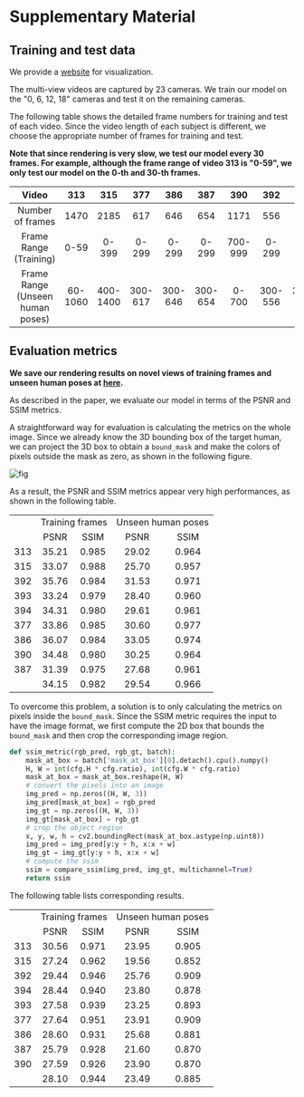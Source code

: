 # Supplementary Material

## Training and test data

We provide a [website](https://zju3dv.github.io/zju_mocap/) for visualization. 

The multi-view videos are captured by 23 cameras. We train our model on the "0, 6, 12, 18" cameras and test it on the remaining cameras.

The following table shows the detailed frame numbers for training and test of each video. Since the video length of each subject is different, we choose the appropriate number of frames for training and test. 

**Note that since rendering is very slow, we test our model every 30 frames. For example, although the frame range of video 313 is "0-59", we only test our model on the 0-th and 30-th frames.**

| Video   |  313  |  315  |  377  |  386  |  387  |  390  |  392  |  393  |  394  | 
| :-----: | :---: | :---: | :---: | :---: | :---: | :---: | :---: | :---: | :---: |
| Number of frames  | 1470  | 2185  | 617   |  646  | 654   | 1171  | 556   | 658   | 859   |
| Frame Range (Training) | 0-59    |  0-399  |  0-299  |  0-299  |  0-299  |  700-999  |  0-299  |  0-299  |  0-299  |
| Frame Range (Unseen human poses)  | 60-1060    |  400-1400  |  300-617  |  300-646  |  300-654  |  0-700  |  300-556  |  300-658  |  300-859  |

## Evaluation metrics

**We save our rendering results on novel views of training frames and unseen human poses at [here](https://zjueducn-my.sharepoint.com/:u:/g/personal/pengsida_zju_edu_cn/Ea3VOUy204VAiVJ-V-OGd9YBxdhbtfpS-U6icD_rDq0mUQ?e=cAcylK).**

As described in the paper, we evaluate our model in terms of the PSNR and SSIM metrics.

A straightforward way for evaluation is calculating the metrics on the whole image. Since we already know the 3D bounding box of the target human, we can project the 3D box to obtain a `bound_mask` and make the colors of pixels outside the mask as zero, as shown in the following figure.

![fig](https://zju3dv.github.io/neuralbody/images/bound_mask.png)

As a result, the PSNR and SSIM metrics appear very high performances, as shown in the following table.

<table style="text-align: center">
   <tr>
      <td></td>
      <td colspan="2">Training frames</td>
      <td colspan="2">Unseen human poses</td>
   </tr>
   <tr>
      <td></td>
      <td>PSNR</td>
      <td>SSIM</td>
      <td>PSNR</td>
      <td>SSIM</td>
   </tr>
   <tr>
      <td>313</td>
      <td>35.21 </td>
      <td>0.985 </td>
      <td>29.02 </td>
      <td>0.964 </td>
   </tr>
   <tr>
      <td>315</td>
      <td>33.07 </td>
      <td>0.988 </td>
      <td>25.70 </td>
      <td>0.957 </td>
   </tr>
   <tr>
      <td>392</td>
      <td>35.76 </td>
      <td>0.984 </td>
      <td>31.53 </td>
      <td>0.971 </td>
   </tr>
   <tr>
      <td>393</td>
      <td>33.24 </td>
      <td>0.979 </td>
      <td>28.40 </td>
      <td>0.960 </td>
   </tr>
   <tr>
      <td>394</td>
      <td>34.31 </td>
      <td>0.980 </td>
      <td>29.61 </td>
      <td>0.961 </td>
   </tr>
   <tr>
      <td>377</td>
      <td>33.86 </td>
      <td>0.985 </td>
      <td>30.60 </td>
      <td>0.977 </td>
   </tr>
   <tr>
      <td>386</td>
      <td>36.07 </td>
      <td>0.984 </td>
      <td>33.05 </td>
      <td>0.974 </td>
   </tr>
   <tr>
      <td>390</td>
      <td>34.48 </td>
      <td>0.980 </td>
      <td>30.25 </td>
      <td>0.964 </td>
   </tr>
   <tr>
      <td>387</td>
      <td>31.39 </td>
      <td>0.975 </td>
      <td>27.68 </td>
      <td>0.961 </td>
   </tr>
   <tr>
      <td></td>
      <td>34.15 </td>
      <td>0.982 </td>
      <td>29.54 </td>
      <td>0.966 </td>
   </tr>
</table>

To overcome this problem, a solution is to only calculating the metrics on pixels inside the `bound_mask`. Since the SSIM metric requires the input to have the image format, we first compute the 2D box that bounds the `bound_mask` and then crop the corresponding image region. 

```python
def ssim_metric(rgb_pred, rgb_gt, batch):
    mask_at_box = batch['mask_at_box'][0].detach().cpu().numpy()
    H, W = int(cfg.H * cfg.ratio), int(cfg.W * cfg.ratio)
    mask_at_box = mask_at_box.reshape(H, W)
    # convert the pixels into an image
    img_pred = np.zeros((H, W, 3))
    img_pred[mask_at_box] = rgb_pred
    img_gt = np.zeros((H, W, 3))
    img_gt[mask_at_box] = rgb_gt
    # crop the object region
    x, y, w, h = cv2.boundingRect(mask_at_box.astype(np.uint8))
    img_pred = img_pred[y:y + h, x:x + w]
    img_gt = img_gt[y:y + h, x:x + w]
    # compute the ssim
    ssim = compare_ssim(img_pred, img_gt, multichannel=True)
    return ssim
```


The following table lists corresponding results.

<table style="text-align: center">
   <tr>
      <td></td>
      <td colspan="2">Training frames</td>
      <td colspan="2">Unseen human poses</td>
   </tr>
   <tr>
      <td></td>
      <td>PSNR</td>
      <td>SSIM</td>
      <td>PSNR</td>
      <td>SSIM</td>
   </tr>
   <tr>
      <td>313</td>
      <td>30.56 </td>
      <td>0.971 </td>
      <td>23.95 </td>
      <td>0.905 </td>
   </tr>
   <tr>
      <td>315</td>
      <td>27.24 </td>
      <td>0.962 </td>
      <td>19.56 </td>
      <td>0.852 </td>
   </tr>
   <tr>
      <td>392</td>
      <td>29.44 </td>
      <td>0.946 </td>
      <td>25.76 </td>
      <td>0.909 </td>
   </tr>
   <tr>
      <td>394</td>
      <td>28.44 </td>
      <td>0.940 </td>
      <td>23.80 </td>
      <td>0.878 </td>
   </tr>
   <tr>
      <td>393</td>
      <td>27.58 </td>
      <td>0.939 </td>
      <td>23.25 </td>
      <td>0.893 </td>
   </tr>
   <tr>
      <td>377</td>
      <td>27.64 </td>
      <td>0.951 </td>
      <td>23.91 </td>
      <td>0.909 </td>
   </tr>
   <tr>
      <td>386</td>
      <td>28.60 </td>
      <td>0.931 </td>
      <td>25.68 </td>
      <td>0.881 </td>
   </tr>
   <tr>
      <td>387</td>
      <td>25.79 </td>
      <td>0.928 </td>
      <td>21.60 </td>
      <td>0.870 </td>
   </tr>
   <tr>
      <td>390</td>
      <td>27.59 </td>
      <td>0.926 </td>
      <td>23.90 </td>
      <td>0.870 </td>
   </tr>
   <tr>
      <td></td>
      <td>28.10 </td>
      <td>0.944 </td>
      <td>23.49 </td>
      <td>0.885 </td>
   </tr>
</table>
